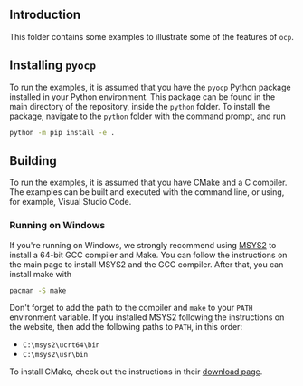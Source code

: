 ## Introduction

This folder contains some examples to illustrate some of the features of `ocp`. 

## Installing `pyocp` 

To run the examples, it is assumed that you have the `pyocp` Python package installed in your Python environment. This package can be found in the main directory of the repository, inside the `python` folder. To install the package, navigate to the `python` folder with the command prompt, and run
```sh
python -m pip install -e .
``` 

## Building

To run the examples, it is assumed that you have CMake and a C compiler. The examples can be built and executed with the command line, or using, for example, Visual Studio Code. 

### Running on Windows

If you're running on Windows, we strongly recommend using [MSYS2](https://www.msys2.org/) to install a 64-bit GCC compiler and Make. You can follow the instructions on the main page to install MSYS2 and the GCC compiler. After that, you can install make with

```sh
pacman -S make
```

Don't forget to add the path to the compiler and `make` to your `PATH` environment variable. If you installed MSYS2 following the instructions on the website, then add the following paths to `PATH`, in this order:

- `C:\msys2\ucrt64\bin`
- `C:\msys2\usr\bin`

To install CMake, check out the instructions in their [download page](https://cmake.org/download/).
